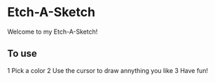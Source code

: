 # Etch-A-Sketch
Welcome to my Etch-A-Sketch!

## To use
1 Pick a color
2 Use the cursor to draw annything you like
3 Have fun!
